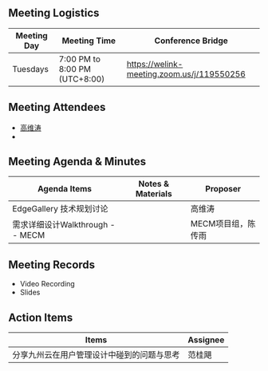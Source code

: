 ## Meeting Logistics

| Meeting Day  |  Meeting Time  | Conference Bridge  |
|---|---|---|
| Tuesdays  | 7:00 PM to 8:00 PM (UTC+8:00)   |  https://welink-meeting.zoom.us/j/119550256 |


## Meeting Attendees
- [高维涛](https://gitee.com/Gao_Victor)
-

## Meeting Agenda & Minutes
|  Agenda Items  |  Notes & Materials   |  Proposer |
|---|---|---|
|  EdgeGallery 技术规划讨论 |    | 高维涛 |
|  需求详细设计Walkthrough -- MECM |    | MECM项目组，陈传雨 |


## Meeting Records
- Video Recording
- Slides


## Action Items
|  Items | Assignee   |
|---|---|
| 分享九州云在用户管理设计中碰到的问题与思考  | 范桂飓 |


